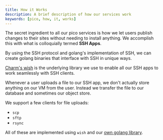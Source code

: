 ```yaml
---
title: How it Works
description: A brief description of how our services work
keywords: [pico, how, it, works]
---
```


The secret ingredient to all our pico services is how we let users publish
changes to their sites without needing to install anything. We accomplish this
with what is colloquially termed **SSH Apps**.

By using the SSH protocol and golang's implementation of SSH, we can create
golang binaries that interface with SSH in unique ways.

[Charm's wish](https://github.com/charmbracelet/wish) is the underlying library
we use to enable all our SSH apps to work seamlessly with SSH clients.

Whenever a user uploads a file to our SSH app, we don't actually store anything
on our VM from the user. Instead we transfer the file to our database and
sometimes our object store.

We support a few clients for file uploads:

- `scp`
- `sftp`
- `rsync`

All of these are implemented using `wish` and our
[own golang library](https://github.com/picosh/send).
